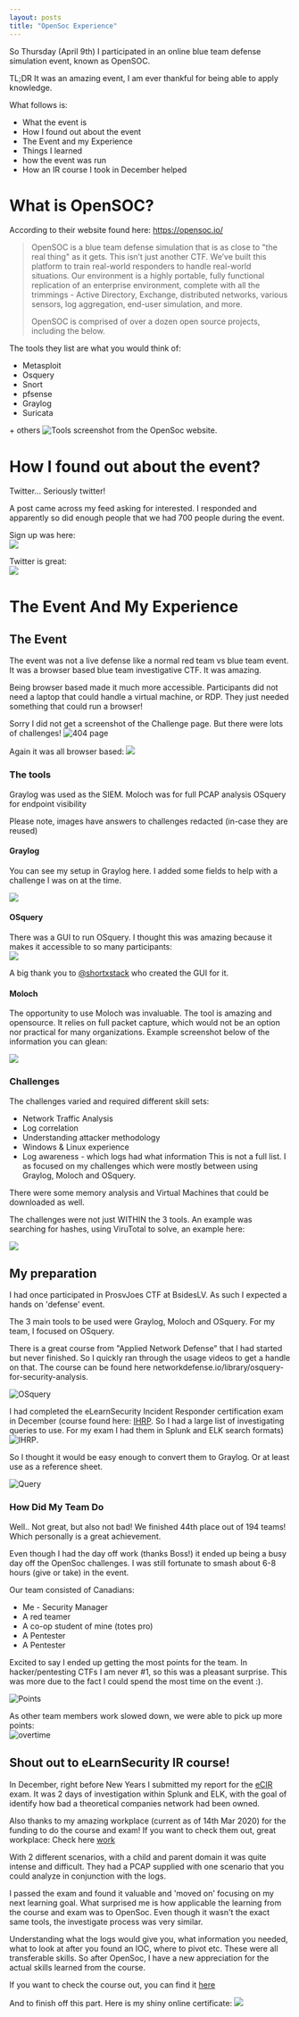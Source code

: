 ```yaml
---
layout: posts
title: "OpenSoc Experience"
---
```

So Thursday (April 9th) I participated in an online blue team defense simulation event, known as OpenSOC.

TL;DR It was an amazing event, I am ever thankful for being able to apply knowledge.

What follows is:
* What the event is
* How I found out about the event
* The Event and my Experience
* Things I learned
* how the event was run
* How an IR course I took in December helped



# What is OpenSOC?
According to their website found here: https://opensoc.io/
> OpenSOC is a blue team defense simulation that is as close to "the real thing" as it gets. This isn’t just another CTF. We’ve built this platform to train real-world responders to handle real-world situations. Our environment is a highly portable, fully functional replication of an enterprise environment, complete with all the trimmings - Active Directory, Exchange, distributed networks, various sensors, log aggregation, end-user simulation, and more.
>
> OpenSOC is comprised of over a dozen open source projects, including the below.

The tools they list are what you would think of:  
* Metasploit
* Osquery
* Snort
* pfsense
* Graylog
* Suricata

\+ others
![Tools](/images/opensoc_1.png)
screenshot from the  OpenSoc website.

# How I found out about the event?
Twitter... Seriously twitter!

A post came across my feed asking for interested. I responded and apparently so did enough people that we had 700 people during the event.


Sign up was here:  
![](/images/opensoc_11.png)

Twitter is great:  
![](/images/opensoc_12.png)


# The Event And My Experience


## The Event
The event was not a live defense like a normal red team vs blue team event. It was a browser based blue team investigative CTF. It was amazing.

Being browser based made it much more accessible. Participants did not need a laptop that could handle a virtual machine, or RDP. They just needed something that could run a browser!


Sorry I did not get a screenshot of the Challenge page. But there were lots of challenges!
![404 page](/images/opensoc_5.png)

Again it was all browser based:
![](/images/opensoc_6.png)

### The tools
Graylog was used as the SIEM.
Moloch was for full PCAP analysis
OSquery  for endpoint visibility

Please note, images have answers to challenges redacted (in-case they are reused)

#### Graylog
You can see my setup in Graylog here. I added some fields to help with a challenge I was on at the time.

![](/images/opensoc_9.png)

#### OSquery
There was a GUI to run OSquery. I thought this was amazing because it makes it accessible to so many participants:  
![](/images/opensoc_10.png)

A big thank you to [@shortxstack](https://twitter.com/shortxstack) who created the GUI for it. 

#### Moloch
The opportunity to use Moloch  was invaluable. The tool is amazing and opensource. It relies on full packet capture, which would not be an option nor practical for many organizations. Example screenshot below of the information you can glean:

![](/images/opensoc_15.png)


### Challenges
The challenges varied and required different skill sets:  
* Network Traffic Analysis
* Log correlation
* Understanding attacker methodology
* Windows & Linux experience
* Log awareness - which logs had what information
This is not a full list. I as focused on my challenges which were mostly between using Graylog, Moloch and OSquery.

There were some memory analysis and Virtual Machines that could be downloaded as well.

The challenges were not just WITHIN the 3 tools. An example was searching for hashes, using ViruTotal to solve, an example here:  

![](/images/opensoc_16.png)



## My preparation
I had once participated in ProsvJoes CTF at BsidesLV. As such I expected a hands on 'defense' event. 

The 3 main tools to be used were Graylog, Moloch and OSquery. For my team, I focused on OSquery.  
  
There is a great course from "Applied Network Defense" that I had started but never finished. So I quickly ran through the usage videos to get a handle on that. The course can be found here networkdefense.io/library/osquery-for-security-analysis.

![OSquery](/images/opensoc_2.png)
 
I had completed the eLearnSecurity Incident Responder certification exam in December (course found here: [IHRP](https://www.elearnsecurity.com/course/incident_handling_response_professional/). So I had a large list of investigating queries to use. For my exam I had them in Splunk and ELK search formats) ![IHRP](/images/opensoc_4.png).

So I thought it would be easy enough to convert them to Graylog. Or at least use as a reference sheet.

![Query](/images/opensoc_3.png)

### How Did My Team Do
Well.. Not great, but also not bad!
We finished 44th place out of 194 teams! Which personally is a great achievement.

Even though I had the day off work (thanks Boss!) it ended up being a busy day off the OpenSoc challenges.  I was still fortunate to smash about 6-8 hours (give or take) in the event. 

Our team consisted of Canadians:
* Me - Security Manager
* A red teamer  
* A co-op student of mine (totes pro)
* A Pentester
* A Pentester

Excited to say I ended up getting the most points for the team. In hacker/pentesting CTFs I am never #1, so this was a pleasant surprise. This was more due to the fact I could spend the most time on the event :).

![Points](/images/opensoc_7.png)

As other team members work slowed down, we were able to pick up more points:  
![overtime](/images/opensoc_8.png)

## Shout out to eLearnSecurity IR course!

In December, right before New Years I submitted my report for the [eCIR](https://www.elearnsecurity.com/certification/ecir/) exam. It was 2 days of investigation within Splunk and ELK, with the goal of identify how bad a theoretical companies network had been owned.  

Also thanks to my amazing workplace (current as of 14th Mar 2020) for the funding to do the course and exam! If you want to check them out, great workplace: Check here [work](https://points.com/)
  
With 2 different scenarios, with a child and parent domain it was quite intense and difficult. They had a PCAP supplied with  one scenario that you could analyze in conjunction with the logs.

I passed the exam and found it valuable and 'moved on' focusing on my next learning goal. What surprised me is how applicable the learning from the course and exam was to OpenSoc. Even though it wasn't the exact same tools, the investigate process was very similar.

Understanding what the logs would give you, what information you needed, what to look at after you found an IOC, where to pivot etc. These were all transferable skills. So after OpenSoc, I have a new appreciation for the actual skills learned from the course.

If you want to check the course out, you can find it [here](https://www.elearnsecurity.com/course/incident_handling_response_professional/)


And to finish off this part. Here is my shiny online certificate:
![](/images/opensoc_17.png)




